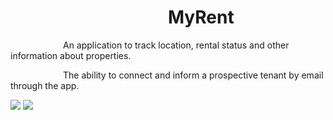 # &emsp;&emsp;&emsp;&emsp;&emsp;&emsp;&emsp;&emsp;&emsp;MyRent


&emsp;&emsp;&emsp;&emsp;&emsp;&emsp;An application to track location, rental status and other information about properties.

&emsp;&emsp;&emsp;&emsp;&emsp;&emsp;The ability to connect and inform a prospective tenant by email through the app.

<img src="http://res.cloudinary.com/cloud101/image/upload/c_scale,w_400/v1507303046/Screenshot_20171006-161451_pbdjvi.png"/> <img src="http://res.cloudinary.com/cloud101/image/upload/c_scale,w_400/v1507303046/Screenshot_20171006-161515_gaqhyw.png"/>
